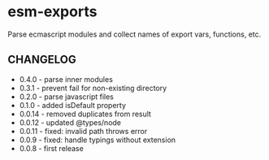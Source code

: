 # esm-exports
Parse ecmascript modules and collect names of export vars, functions, etc.

## CHANGELOG
* 0.4.0 - parse inner modules
* 0.3.1 - prevent fail for non-existing directory
* 0.2.0 - parse javascript files
* 0.1.0 - added isDefault property
* 0.0.14 - removed duplicates from result
* 0.0.12 - updated @types/node
* 0.0.11 - fixed: invalid path throws error
* 0.0.9 - fixed: handle typings without extension
* 0.0.8 - first release